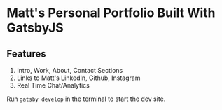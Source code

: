 # Matt's Personal Portfolio Built With GatsbyJS

## Features 

1. Intro, Work, About, Contact Sections
2. Links to Matt's LinkedIn, Github, Instagram
3. Real Time Chat/Analytics

Run `gatsby develop` in the terminal to start the dev site.
